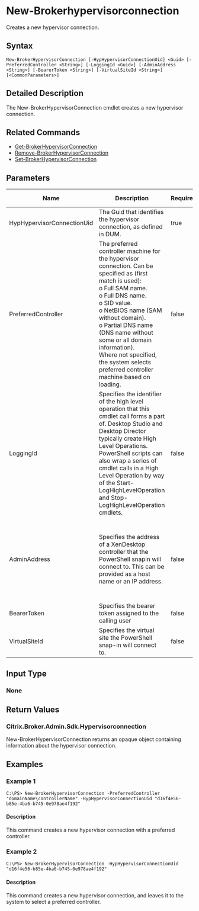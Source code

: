 ﻿
# New-Brokerhypervisorconnection
Creates a new hypervisor connection.
## Syntax
```
New-BrokerHypervisorConnection [-HypHypervisorConnectionUid] <Guid> [-PreferredController <String>] [-LoggingId <Guid>] [-AdminAddress <String>] [-BearerToken <String>] [-VirtualSiteId <String>] [<CommonParameters>]
```
## Detailed Description
The New-BrokerHypervisorConnection cmdlet creates a new hypervisor connection.


## Related Commands

* [Get-BrokerHypervisorConnection](../Get-BrokerHypervisorConnection/)
* [Remove-BrokerHypervisorConnection](../Remove-BrokerHypervisorConnection/)
* [Set-BrokerHypervisorConnection](../Set-BrokerHypervisorConnection/)
## Parameters
| Name   | Description | Required? | Pipeline Input | Default Value |
| --- | --- | --- | --- | --- |
| HypHypervisorConnectionUid | The Guid that identifies the hypervisor connection, as defined in DUM. | true | true (ByPropertyName) |  |
| PreferredController | The preferred controller machine for the hypervisor connection. Can be specified as (first match is used):<br>o Full SAM name.<br>o Full DNS name.<br>o SID value.<br>o NetBIOS name (SAM without domain).<br>o Partial DNS name (DNS name without some or all domain information).<br>Where not specified, the system selects preferred controller machine based on loading. | false | true (ByPropertyName) |  |
| LoggingId | Specifies the identifier of the high level operation that this cmdlet call forms a part of. Desktop Studio and Desktop Director typically create High Level Operations. PowerShell scripts can also wrap a series of cmdlet calls in a High Level Operation by way of the Start-LogHighLevelOperation and Stop-LogHighLevelOperation cmdlets. | false | false |  |
| AdminAddress | Specifies the address of a XenDesktop controller that the PowerShell snapin will connect to. This can be provided as a host name or an IP address. | false | false | Localhost. Once a value is provided by any cmdlet, this value will become the default. |
| BearerToken | Specifies the bearer token assigned to the calling user | false | false |  |
| VirtualSiteId | Specifies the virtual site the PowerShell snap-in will connect to. | false | false |  |

## Input Type

### None

## Return Values

### Citrix.Broker.Admin.Sdk.Hypervisorconnection
New-BrokerHypervisorConnection returns an opaque object containing information about the hypervisor connection.
## Examples

### Example 1
```
C:\PS> New-BrokerHypervisorConnection -PreferredController "domainName\controllerName" -HypHypervisorConnectionUid "d16f4e56-b85e-4ba6-b745-0e978ae4f192"
```
#### Description
This command creates a new hypervisor connection with a preferred controller.
### Example 2
```
C:\PS> New-BrokerHypervisorConnection -HypHypervisorConnectionUid "d16f4e56-b85e-4ba6-b745-0e978ae4f192"
```
#### Description
This command creates a new hypervisor connection, and leaves it to the system to select a preferred controller.
